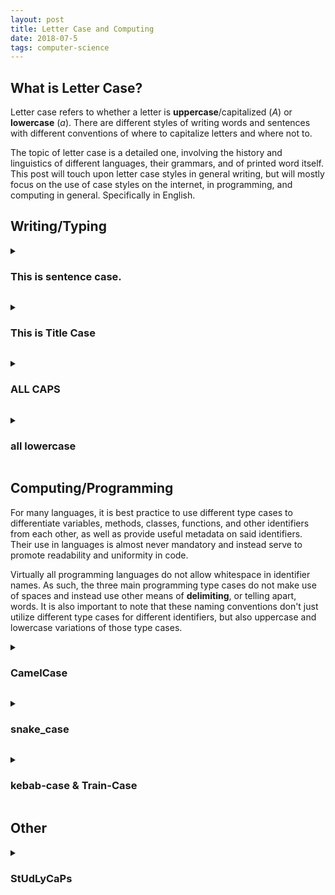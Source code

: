 ```yaml
---
layout: post
title: Letter Case and Computing
date: 2018-07-5
tags: computer-science
---
```

## What is Letter Case?
Letter case refers to whether a letter is **uppercase**/capitalized (*A*) or **lowercase** (*a*). There are different styles of writing words and sentences with different conventions of where to capitalize letters and where not to.

The topic of letter case is a detailed one, involving the history and linguistics of different languages, their grammars, and of printed word itself. This post will touch upon letter case styles in general writing, but will mostly focus on the use of case styles on the internet, in programming, and computing in general. Specifically in English.

<!--more-->

## Writing/Typing
<!-- ### This is sentence case. -->
<details>
<summary><h3 class="inline">This is sentence case.</h3></summary>
This is the standard letter case used in the English language. The beginning of sentences are capitalized along with proper nouns (i.e names, places, days of the week, etc.). Each sentence ends with some punctuation (ex <i>.</i>, <i>?</i>, <i>!</i>).

Here's an example:
<!-- > The quick brown fox jumps over the lazy dog. -->
<blockquote>The quick brown fox jumps over the lazy dog.</blockquote>

You'd see this case when reading anything somewhat formal, like emails, a person's/company's website, text documents, academic papers, etc.

</details>
<p></p>
<!-- ### This is Title Case -->
<details>
<summary><h3 class="inline">This is Title Case</h3></summary>
This is the case used when typing out titles. Title case has all words capitalized barring a limited subset that are deemed <i>common</i> (unless they are the first word, in which case they are capitalized). That includes words like <i>or</i>, <i>but</i>, <i>if</i>, <i>the</i>, <i>in</i>, etc.

Here's an example:
<!-- > The Quick Brown Fox Jumps over the Lazy Dog -->
<blockquote>The Quick Brown Fox Jumps over the Lazy Dog</blockquote>

Academic papers, emails (think subject line), music, videogames and just about any media or document has a title. Its important to note that there is no agreement on what exactly the subset of words not capitalized in title case is. That said, all titles more or less follow the same pattern of capitalization.
</details>
<p></p>
<!-- ### ALL CAPS -->
<details>
<summary><h3 class="inline">ALL CAPS</h3></summary>
Writing in all uppercase letter, or all caps as it is more commonly known, is taken to convey yelling when typed out, especially when texting or commenting on the internet. That said, all caps is also used in titles and headlines in order to make the text stand out more.

Here's what it looks like:

<!-- > THE QUICK BROWN FOX JUMPS OVER THE LAZY DOG! -->
<blockquote>THE QUICK BROWN FOX JUMPS OVER THE LAZY DOG!</blockquote>

Typing in all caps can be done by holding down the <code>SHIFT</code> key while typing or, more commonly, by simply turning on the <code>CAPS LOCK</code> key. Smartphone keyboards also have similar functionality with caps lock being activated by double tapping the shift key, for example. Acronyms are written in all caps (NATO, USA, ASAP) unless the acronym has had enough usage to become a fully fledged word like <i>radar</i> (<b>ra</b>dio <b>d</b>etection <b>a</b>nd <b>r</b>anging) or <i>laser</i> (<b>l</b>ight <b>a</b>mplification by <b>s</b>timulated <b>e</b>mission of <b>r</b>adiation)
</details>
<p></p>
<!-- ### all lowercase -->
<details>
<summary><h3 class="inline">all lowercase</h3></summary>
All lowercase is typically used when writing something informally and quickly, such as a text message or an internet comment (if the commenter isn't particularly concerned with the comment's presentation). This is because the message is not worth the extra effort of pressing the <code>SHIFT</code> key (especially on smartphone keyboards). File extensions are also conventionally all lowercase.

Here's what it looks like:

<!-- > the quick brown fox jumps over the lazy dog -->
<blockquote>the quick brown fox jumps over the lazy dog</blockquote>

Since the use of all lowercase is one of convenience, text written in it is not usually punctuated unless necessary to convey intent. (you hate him. vs. you hate him?)

That said, this case may soon die out as some mobile keyboards, for example Google's GBoard for Android, automatically capitalize the first letter in sentences as well as in proper nouns. This essentially makes typing in sentence case the default.
</details>

## Computing/Programming
For many languages, it is best practice to use different type cases to differentiate variables, methods, classes, functions, and other identifiers from each other, as well as provide useful metadata on said identifiers. Their use in languages is almost never mandatory and instead serve to promote readability and uniformity in code.

Virtually all programming languages do not allow whitespace in identifier names. As such, the three main programming type cases do not make use of spaces and instead use other means of <b>delimiting</b>, or telling apart, words. It is also important to note that these naming conventions don't just utilize different type cases for different identifiers, but also uppercase and lowercase variations of those type cases.

<!-- ### CamelCase -->
<details>
<summary><h3 class="inline">CamelCase</h3></summary>
Camel case has the first letter of every word in the phrase/identifier capitalized. And so capitalization serves as camel case's delimiter. Lower camel case has the first letter of the first word in the identifier lowercased while upper camel case does not:

<!-- >UpperCamelCase -->
<blockquote>UpperCamelCase</blockquote>

<!-- >lowerCamelCase -->
<blockquote>lowerCamelCase</blockquote>

Used in
<ul>
  <li>Class names in Java (upper)</li>
  <li>Class names in Python (upper)</li>
  <li>Method names in Java (lower)</li>
  <li>Variables names in Java (lower)</li>
</ul>
</details>
<p></p>
<!-- ### snake_case -->
<details>
<summary><h3 class="inline">snake_case</h3></summary>
Snake case delimits words using underscores ( _ ). And like the others, There are uppercase and lowercase variants:
<!-- >UPPER_SNAKE_CASE -->
<blockquote>UPPER_SNAKE_CASE</blockquote>

<!-- >lower_snake_case -->
<blockquote>lower_snake_case</blockquote>

This case is commonly used for naming attributes on computers, like files or usernames, where space characters cannot be processed. Snake case is essentially the default type case used when spaces are unavailable.

Used in
<ul>
  <li>Constants in Java (upper)</li>
  <li>Constants in Python (upper)</li>
  <li>Variables in Python (lower)</li>
  <li>Functions and classes in the C & C++ Standard Library (lower)</li>
</ul>
</details>
<p></p>
<!-- ### kebab-case & Train-Case -->
<details>
<summary><h3 class="inline">kebab-case & Train-Case</h3></summary>
Kebab case is similar to snake case, as well as used in similar situations, with its only difference being the use of hyphens (-) to delimit words rather than underscores:
<!-- >UPPER-KEBAB-CASE -->
<blockquote>UPPER-KEBAB-CASE</blockquote>

<!-- >lower-kebab-case -->
<blockquote>lower-kebab-case</blockquote>

There's also a third variation similar to camel case called train case where the first letter of each word capitalized:

<!-- >Train-Case -->
<blockquote>Train-Case</blockquote>

Used in
<ul>
  <li>CSS Classes (lower)</li>
  <li>URLs (lower)</li>
</ul>
</details>

## Other
<!-- ### StUdLyCaPs -->
<details>
<summary><h3 class="inline">StUdLyCaPs</h3></summary>

<!-- >tHeqUIckBrOwNFOxjuMpsOvERtHeLazYdOg -->
<blockquote>tHeqUIckBrOwNFOxjuMpsOvERtHeLazYdOg</blockquote>

A variation on Studly caps is one where spaces are included to delimit words. This makes the message more readable while still retaining its sarcastic tone:

<!-- >tHe qUIck BrOwN FOx juMps OvER tHe lAzYdOg -->
<blockquote>tHe qUIck BrOwN FOx juMps OvER tHe lAzYdOg</blockquote>

As you can see, the spaces make the text a but more readable. Indeed this is the same case used in the <a href="http://knowyourmeme.com/memes/mocking-spongebob">mocking Spongebob meme</a> that was popular around 2017.
</details>
